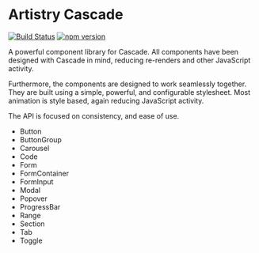 # Artistry Cascade

[![Build Status](https://travis-ci.org/sjohnsonaz/artistry-cascade.svg?branch=master)](https://travis-ci.org/sjohnsonaz/artistry-cascade) [![npm version](https://badge.fury.io/js/%40artistry%2Fcascade.svg)](https://badge.fury.io/js/%40artistry%2Fcascade)

A powerful component library for Cascade.  All components have been designed with Cascade in mind, reducing re-renders and other JavaScript activity.

Furthermore, the components are designed to work seamlessly together.  They are built using a simple, powerful, and configurable stylesheet.  Most animation is style based, again reducing JavaScript activity.

The API is focused on consistency, and ease of use.

* Button
* ButtonGroup
* Carousel
* Code
* Form
* FormContainer
* FormInput
* Modal
* Popover
* ProgressBar
* Range
* Section
* Tab
* Toggle
